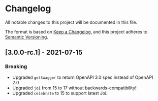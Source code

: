 # Changelog

All notable changes to this project will be documented in this file.

The format is based on [Keep a Changelog](https://keepachangelog.com/en/1.0.0/),
and this project adheres to [Semantic Versioning](https://semver.org/spec/v2.0.0.html).

## [3.0.0-rc.1] - 2021-07-15

### Breaking

- Upgraded `getSwagger` to return OpenAPI 3.0 spec instead of OpenAPI 2.0
- Upgraded `joi` from 15 to 17 without backwards-compatibility!
- Upgraded `celebrate` to 15 to support latest Joi.
